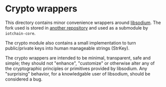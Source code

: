 # Crypto wrappers

This directory contains minor convenience wrappers around
[libsodium](http://libsodium.org). The fork used is stored in
[another repository](https://github.com/stellar/libsodium)
and used as a submodule by `iotchain-core`.

The crypto module also contains a small implementation to turn public/private
keys into human manageable strings (StrKey).

The crypto wrappers are intended to be minimal, transparent, safe and simple;
they should not "enhance", "customize" or otherwise alter any of the
cryptographic principles or primitives provided by libsodium. Any "surprising"
behavior, for a knowledgable user of libsodium, should be considered a bug.
